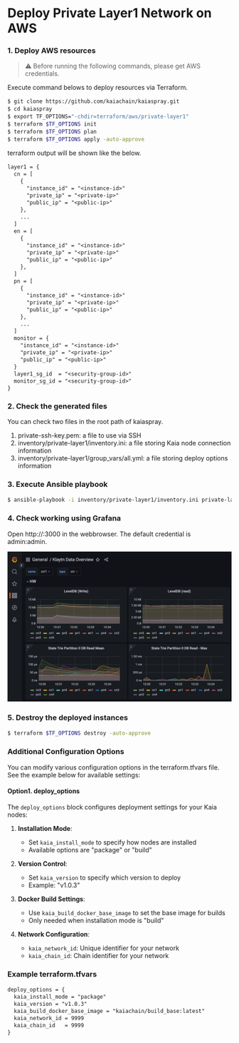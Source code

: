 # Deploy Private Layer1 Network on AWS

### 1. Deploy AWS resources
> :warning: Before running the following commands, please get AWS credentials.

Execute command belows to deploy resources via Terraform.
```bash
$ git clone https://github.com/kaiachain/kaiaspray.git
$ cd kaiaspray
$ export TF_OPTIONS="-chdir=terraform/aws/private-layer1"
$ terraform $TF_OPTIONS init
$ terraform $TF_OPTIONS plan
$ terraform $TF_OPTIONS apply -auto-approve
```

terraform output will be shown like the below.
```hcl
layer1 = {
  cn = [
    {
      "instance_id" = "<instance-id>"
      "private_ip" = "<private-ip>"
      "public_ip" = "<public-ip>"
    },
    ...
  ]
  en = [
    {
      "instance_id" = "<instance-id>"
      "private_ip" = "<private-ip>"
      "public_ip" = "<public-ip>"
    },
  ]
  pn = [
    {
      "instance_id" = "<instance-id>"
      "private_ip" = "<private-ip>"
      "public_ip" = "<public-ip>"
    },
    ...
  ]
  monitor = {
    "instance_id" = "<instance-id>"
    "private_ip" = "<private-ip>"
    "public_ip" = "<public-ip>"
  }
  layer1_sg_id  = "<security-group-id>"
  monitor_sg_id = "<security-group-id>"
}
```

### 2. Check the generated files
You can check two files in the root path of kaiaspray.
1. private-ssh-key.pem: a file to use via SSH
2. inventory/private-layer1/inventory.ini: a file storing Kaia node connection information
3. inventory/private-layer1/group_vars/all.yml: a file storing deploy options information

### 3. Execute Ansible playbook
```bash
$ ansible-playbook -i inventory/private-layer1/inventory.ini private-layer1.yaml
```

### 4. Check working using Grafana
Open http://<monitor-public-ip>:3000 in the webbrowser. The default credential is admin:admin.

![Image](docs/img/grafana.png?raw=true)

### 5. Destroy the deployed instances
```bash
$ terraform $TF_OPTIONS destroy -auto-approve
```

### Additional Configuration Options

You can modify various configuration options in the terraform.tfvars file. See the example below for available settings:

#### Option1. deploy_options

The `deploy_options` block configures deployment settings for your Kaia nodes:

1. **Installation Mode**:
   - Set `kaia_install_mode` to specify how nodes are installed
   - Available options are "package" or "build"

2. **Version Control**:
   - Set `kaia_version` to specify which version to deploy
   - Example: "v1.0.3"

3. **Docker Build Settings**:
   - Use `kaia_build_docker_base_image` to set the base image for builds
   - Only needed when installation mode is "build"

4. **Network Configuration**:
   - `kaia_network_id`: Unique identifier for your network
   - `kaia_chain_id`: Chain identifier for your network

### Example terraform.tfvars
```
deploy_options = {
  kaia_install_mode = "package"
  kaia_version = "v1.0.3"
  kaia_build_docker_base_image = "kaiachain/build_base:latest"
  kaia_network_id = 9999
  kaia_chain_id   = 9999
}
```